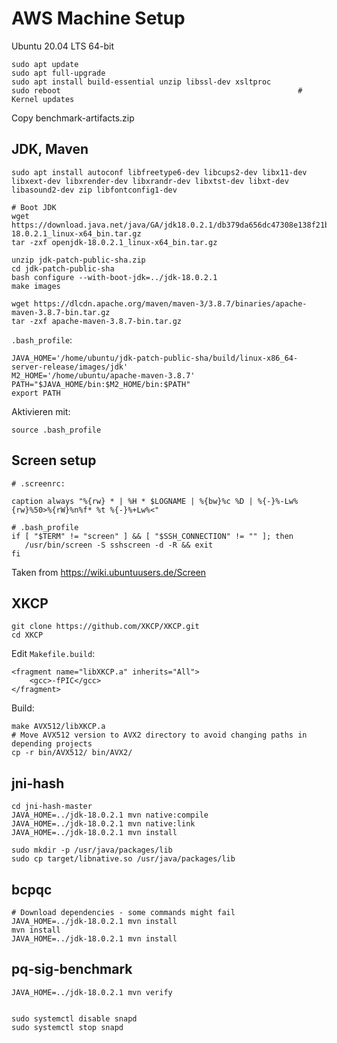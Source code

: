 # AWS Machine Setup

Ubuntu 20.04 LTS 64-bit

    sudo apt update
    sudo apt full-upgrade
    sudo apt install build-essential unzip libssl-dev xsltproc
    sudo reboot                                                     # Kernel updates

Copy benchmark-artifacts.zip

## JDK, Maven

    sudo apt install autoconf libfreetype6-dev libcups2-dev libx11-dev libxext-dev libxrender-dev libxrandr-dev libxtst-dev libxt-dev libasound2-dev zip libfontconfig1-dev

    # Boot JDK
    wget https://download.java.net/java/GA/jdk18.0.2.1/db379da656dc47308e138f21b33976fa/1/GPL/openjdk-18.0.2.1_linux-x64_bin.tar.gz
    tar -zxf openjdk-18.0.2.1_linux-x64_bin.tar.gz

    unzip jdk-patch-public-sha.zip
    cd jdk-patch-public-sha
    bash configure --with-boot-jdk=../jdk-18.0.2.1
    make images

    wget https://dlcdn.apache.org/maven/maven-3/3.8.7/binaries/apache-maven-3.8.7-bin.tar.gz
    tar -zxf apache-maven-3.8.7-bin.tar.gz


``.bash_profile``:

    JAVA_HOME='/home/ubuntu/jdk-patch-public-sha/build/linux-x86_64-server-release/images/jdk'
    M2_HOME='/home/ubuntu/apache-maven-3.8.7'
    PATH="$JAVA_HOME/bin:$M2_HOME/bin:$PATH"
    export PATH
    

Aktivieren mit:
    
    source .bash_profile

## Screen setup

	# .screenrc:

	caption always "%{rw} * | %H * $LOGNAME | %{bw}%c %D | %{-}%-Lw%{rw}%50>%{rW}%n%f* %t %{-}%+Lw%<"
	
	# .bash_profile
	if [ "$TERM" != "screen" ] && [ "$SSH_CONNECTION" != "" ]; then
	   /usr/bin/screen -S sshscreen -d -R && exit
	fi

Taken from https://wiki.ubuntuusers.de/Screen

## XKCP

    git clone https://github.com/XKCP/XKCP.git
    cd XKCP

Edit ``Makefile.build``:

    <fragment name="libXKCP.a" inherits="All">
        <gcc>-fPIC</gcc>
    </fragment>

Build:

    make AVX512/libXKCP.a 
    # Move AVX512 version to AVX2 directory to avoid changing paths in depending projects
    cp -r bin/AVX512/ bin/AVX2/

## jni-hash

    cd jni-hash-master
    JAVA_HOME=../jdk-18.0.2.1 mvn native:compile
    JAVA_HOME=../jdk-18.0.2.1 mvn native:link
    JAVA_HOME=../jdk-18.0.2.1 mvn install
    
    sudo mkdir -p /usr/java/packages/lib
    sudo cp target/libnative.so /usr/java/packages/lib

## bcpqc

    # Download dependencies - some commands might fail
    JAVA_HOME=../jdk-18.0.2.1 mvn install 
    mvn install
    JAVA_HOME=../jdk-18.0.2.1 mvn install

## pq-sig-benchmark
    
    JAVA_HOME=../jdk-18.0.2.1 mvn verify


    sudo systemctl disable snapd
    sudo systemctl stop snapd
